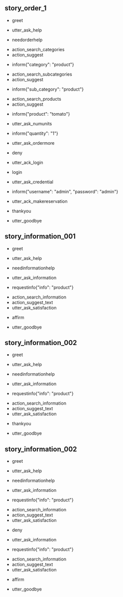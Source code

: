 ## story_order_1
* greet
 - utter_ask_help
* needorderhelp
 - action_search_categories
 - action_suggest
* inform{"category": "product"}
 - action_search_subcategories
 - action_suggest
* inform{"sub_category": "product"}
 - action_search_products
 - action_suggest
* inform{"product": "tomato"}
 - utter_ask_numunits
* inform{"quantity": "1"}
 - utter_ask_ordermore
* deny
 - utter_ack_login
* login
 - utter_ask_credential
* inform{"username": "admin", "password": "admin"}
 - utter_ack_makereservation
* thankyou
 - utter_goodbye

## story_information_001
* greet
 - utter_ask_help
* needinformationhelp
 - utter_ask_information
* requestinfo{"info": "product"}
 - action_search_information
 - action_suggest_text
 - utter_ask_satisfaction
* affirm
 - utter_goodbye

## story_information_002
* greet
 - utter_ask_help
* needinformationhelp
 - utter_ask_information
* requestinfo{"info": "product"}
 - action_search_information
 - action_suggest_text
 - utter_ask_satisfaction
* thankyou
 - utter_goodbye

## story_information_002
* greet
 - utter_ask_help
* needinformationhelp
 - utter_ask_information
* requestinfo{"info": "product"}
 - action_search_information
 - action_suggest_text
 - utter_ask_satisfaction
* deny
 - utter_ask_information
* requestinfo{"info": "product"}
 - action_search_information
 - action_suggest_text
 - utter_ask_satisfaction
* affirm
 - utter_goodbye